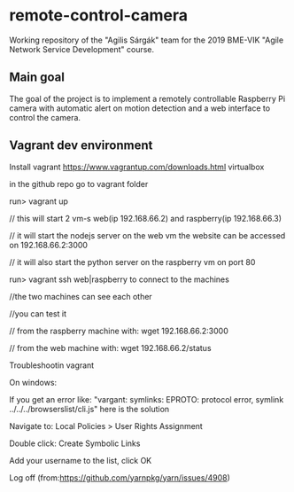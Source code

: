 # remote-control-camera
Working repository of the "Agilis Sárgák" team for the 2019 BME-VIK "Agile Network Service Development" course.

## Main goal
The goal of the project is to implement a remotely controllable Raspberry Pi camera with automatic alert on motion detection and a web interface to control the camera.

## Vagrant dev environment
Install
vagrant https://www.vagrantup.com/downloads.html
virtualbox

in the github repo go to vagrant folder

run> vagrant up 

// this will start 2 vm-s web(ip 192.168.66.2) and raspberry(ip 192.168.66.3)

// it will start the nodejs server on the web vm the website can be accessed on 192.168.66.2:3000

// it will also start the python server on the raspberry vm on port 80

run> vagrant ssh web|raspberry to connect to the machines

//the two machines can see each other 

//you can test it 

//      from the raspberry machine with: wget 192.168.66.2:3000

//      from the web machine with: wget 192.168.66.2/status


Troubleshootin vagrant

On windows:

If you get an error like: "vargant: symlinks: EPROTO: protocol error, symlink ../../../browserslist/cli.js" here is the solution

Navigate to: Local Policies > User Rights Assignment

Double click: Create Symbolic Links

Add your username to the list, click OK

Log off (from:https://github.com/yarnpkg/yarn/issues/4908)
